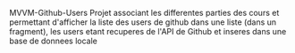 MVVM-Github-Users Projet associant les differentes parties des cours et permettant d'afficher la liste des users de github dans une liste (dans un fragment), les users etant recuperes de l'API de Github et inseres dans une base de donnees locale
